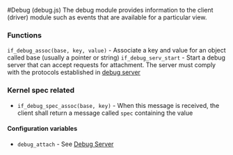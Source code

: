 #Debug (debug.js)
The debug module provides information to the client (driver) module such as events that are available for a particular view.

### Functions
`if_debug_assoc(base, key, value)` - Associate a key and value for an object called base (usually a pointer or string)
`if_debug_serv_start` - Start a debug server that can accept requests for attachment. The server must comply with the protocols established in
[debug server](../debug_server.md)

### Kernel spec related
  * `if_debug_spec_assoc(base, key)` - When this message is received, the client shall return a message called `spec` containing the value

#### Configuration variables
  * `debug_attach` - See [Debug Server](../debug_server.md)
